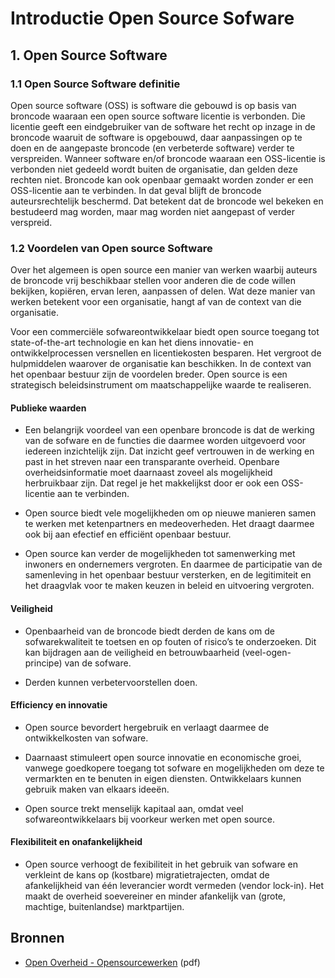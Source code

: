# Introductie Open Source Sofware

## 1. Open Source Software

### 1.1 Open Source Software definitie

Open source software (OSS) is software die gebouwd is op basis van broncode waaraan een open source
software licentie is verbonden. Die licentie geeft een eindgebruiker van de software het recht op
inzage in de broncode waaruit de software is opgebouwd, daar aanpassingen op te doen en de
aangepaste broncode (en verbeterde software) verder te verspreiden. Wanneer software en/of broncode
waaraan een OSS-licentie is verbonden niet gedeeld wordt buiten de organisatie, dan gelden deze
rechten niet. Broncode kan ook openbaar gemaakt worden zonder er een OSS-licentie aan te verbinden.
In dat geval blijft de broncode auteursrechtelijk beschermd. Dat betekent dat de broncode wel
bekeken en bestudeerd mag worden, maar mag worden niet aangepast of verder verspreid.

### 1.2 Voordelen van Open source Software

Over het algemeen is open source een manier van werken waarbij auteurs de broncode vrij beschikbaar
stellen voor anderen die de code willen bekijken, kopiëren, ervan leren, aanpassen of delen. Wat
deze manier van werken betekent voor een organisatie, hangt af van de context van die organisatie.

Voor een commerciële sofwareontwikkelaar biedt open source toegang tot state-of-the-art technologie
en kan het diens innovatie- en ontwikkelprocessen versnellen en licentiekosten besparen. Het
vergroot de hulpmiddelen waarover de organisatie kan beschikken. In de context van het openbaar
bestuur zijn de voordelen breder. Open source is een strategisch beleidsinstrument om
maatschappelijke waarde te realiseren.

#### Publieke waarden

- Een belangrijk voordeel van een openbare broncode is dat de werking van de sofware en de functies
die daarmee worden uitgevoerd voor iedereen inzichtelijk zijn. Dat inzicht geef vertrouwen in de
werking en past in het streven naar een transparante overheid. Openbare overheidsinformatie moet
daarnaast zoveel als mogelijkheid herbruikbaar zijn. Dat regel je het makkelijkst door er ook een
OSS-licentie aan te verbinden.

- Open source biedt vele mogelijkheden om op nieuwe manieren samen te werken met ketenpartners en
  medeoverheden. Het draagt daarmee ook bij aan efectief en efficiënt openbaar bestuur.
  
- Open source kan verder de mogelijkheden tot samenwerking met inwoners en ondernemers vergroten. En
daarmee de participatie van de samenleving in het openbaar bestuur versterken, en de legitimiteit en
het draagvlak voor te maken keuzen in beleid en uitvoering vergroten.

#### Veiligheid

- Openbaarheid van de broncode biedt derden de kans om de sofwarekwaliteit te toetsen en op fouten
of risico’s te onderzoeken. Dit kan bijdragen aan de veiligheid en betrouwbaarheid
(veel-ogen-principe) van de sofware.

- Derden kunnen verbetervoorstellen doen.

#### Efficiency en innovatie

- Open source bevordert hergebruik en verlaagt daarmee de ontwikkelkosten van sofware.
  
- Daarnaast stimuleert open source innovatie en economische groei, vanwege goedkopere toegang tot
sofware en mogelijkheden om deze te vermarkten en te benuten in eigen diensten. Ontwikkelaars kunnen
gebruik maken van elkaars ideeën.

- Open source trekt menselijk kapitaal aan, omdat veel sofwareontwikkelaars bij voorkeur werken met
  open source.

#### Flexibiliteit en onafankelijkheid

- Open source verhoogt de fexibiliteit in het gebruik van sofware en verkleint de kans op (kostbare)
migratietrajecten, omdat de afankelijkheid van één leverancier wordt vermeden (vendor lock-in). Het
maakt de overheid soevereiner en minder afankelijk van (grote, machtige, buitenlandse)
marktpartijen.

## Bronnen

- [Open Overheid -
  Opensourcewerken](https://open.overheid.nl/documenten/ronl-11418083f5e2244a462069137d519ef852237b3f/pdf)
  (pdf)
